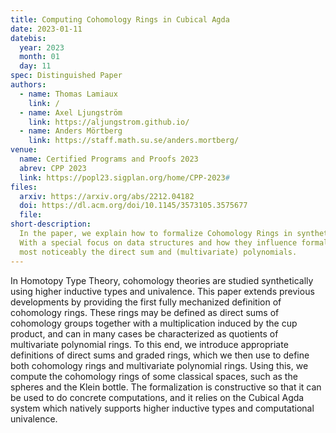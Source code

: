 ```yaml
---
title: Computing Cohomology Rings in Cubical Agda
date: 2023-01-11
datebis:
  year: 2023
  month: 01
  day: 11
spec: Distinguished Paper
authors:
  - name: Thomas Lamiaux
    link: /
  - name: Axel Ljungström
    link: https://aljungstrom.github.io/
  - name: Anders Mörtberg
    link: https://staff.math.su.se/anders.mortberg/
venue:
  name: Certified Programs and Proofs 2023
  abrev: CPP 2023
  link: https://popl23.sigplan.org/home/CPP-2023#
files:
  arxiv: https://arxiv.org/abs/2212.04182
  doi: https://dl.acm.org/doi/10.1145/3573105.3575677
  file:
short-description:
  In the paper, we explain how to formalize Cohomology Rings in synthetic mathematics.
  With a special focus on data structures and how they influence formalization,
  most noticeably the direct sum and (multivariate) polynomials.
---
```


<!-- Abstract -->

In Homotopy Type Theory, cohomology theories are studied synthetically using higher inductive types and univalence. This paper extends previous developments by providing the first fully mechanized definition of cohomology rings. These rings may be defined as direct sums of cohomology groups together with a multiplication induced by the cup product, and can in many cases be characterized as quotients of multivariate polynomial rings. To this end, we introduce appropriate definitions of direct sums and graded rings, which we then use to define both cohomology rings and multivariate polynomial rings. Using this, we compute the cohomology rings of some classical spaces, such as the spheres and the Klein bottle. The formalization is constructive so that it can be used to do concrete computations, and it relies on the Cubical Agda system which natively supports higher inductive types and computational univalence.